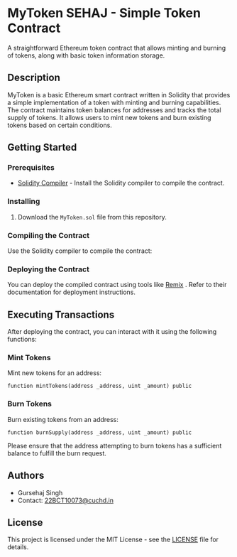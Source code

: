 # MyToken SEHAJ - Simple Token Contract

A straightforward Ethereum token contract that allows minting and burning of tokens, along with basic token information storage.

## Description

MyToken is a basic Ethereum smart contract written in Solidity that provides a simple implementation of a token with minting and burning capabilities. The contract maintains token balances for addresses and tracks the total supply of tokens. It allows users to mint new tokens and burn existing tokens based on certain conditions.

## Getting Started

### Prerequisites

* [Solidity Compiler](https://soliditylang.org/docs/getting-started.html) - Install the Solidity compiler to compile the contract.

### Installing

1. Download the `MyToken.sol` file from this repository.

### Compiling the Contract

Use the Solidity compiler to compile the contract:


### Deploying the Contract

You can deploy the compiled contract using tools like [Remix](https://remix.ethereum.org/) . Refer to their documentation for deployment instructions.

## Executing Transactions

After deploying the contract, you can interact with it using the following functions:

### Mint Tokens

Mint new tokens for an address:

```solidity
function mintTokens(address _address, uint _amount) public
```

### Burn Tokens

Burn existing tokens from an address:

```solidity
function burnSupply(address _address, uint _amount) public
```

Please ensure that the address attempting to burn tokens has a sufficient balance to fulfill the burn request.

## Authors

- Gursehaj Singh
- Contact: 22BCT10073@cuchd.in

## License

This project is licensed under the MIT License - see the [LICENSE](LICENSE) file for details.


